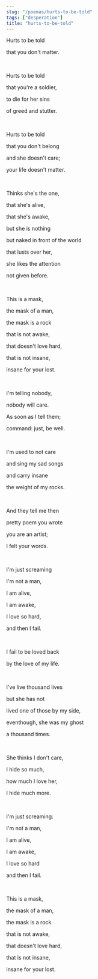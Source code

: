 ```yaml
---
slug: "/poemas/hurts-to-be-told"
tags: ["desperation"]
title: "hurts-to-be-told"
---
```

Hurts to be told

that you don't matter.

&nbsp;

Hurts to be told

that you're a soldier,

to die for her sins

of greed and stutter.

&nbsp;

Hurts to be told

that you don't belong

and she doesn't care;

your life doesn't matter.

&nbsp;

Thinks she's the one,

that she's alive,

that she's awake,

but she is nothing

but naked in front of the world

that lusts over her,

she likes the attention

not given before.

&nbsp;

This is a mask,

the mask of a man,

the mask is a rock

that is not awake,

that doesn't love hard,

that is not insane,

insane for your lost.

&nbsp;

I'm telling nobody,

nobody will care.

As soon as I tell them;

command: just, be well.

&nbsp;

I'm used to not care

and sing my sad songs

and carry insane

the weight of my rocks.

&nbsp;

And they tell me then

pretty poem you wrote

you are an artist;

I felt your words.

&nbsp;

I'm just screaming

I'm not a man,

I am alive,

I am awake,

I love so hard,

and then I fail.

&nbsp;

I fail to be loved back

by the love of my life.

&nbsp;

I've live thousand lives

but she has not 

lived one of those by my side,

eventhough, she was my ghost

a thousand times.

&nbsp;

She thinks I don't care,

I hide so much,

how much I love her,

I hide much more.

&nbsp;

I'm just screaming:

I'm not a man,

I am alive,

I am awake,

I love so hard

and then I fail.

&nbsp;

This is a mask,

the mask of a man,

the mask is a rock

that is not awake,

that doesn't love hard,

that is not insane,

insane for your lost.